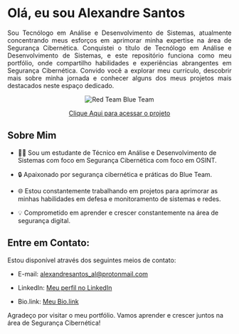 <h1>Olá, eu sou Alexandre Santos</h1>

<p align="justify">Sou Tecnólogo em Análise e Desenvolvimento de Sistemas, atualmente concentrando meus esforços em aprimorar minha expertise na área de Segurança Cibernética. Conquistei o título de Tecnólogo em Análise e Desenvolvimento de Sistemas, e este repositório funciona como meu portfólio, onde compartilho habilidades e experiências abrangentes em Segurança Cibernética. Convido você a explorar meu currículo, descobrir mais sobre minha jornada e conhecer alguns dos meus projetos mais destacados neste espaço dedicado.</p>

<p align="center">
  <img src="assets/img/Screenshot 2023-11-04 at 09.44.03.png" alt="Red Team Blue Team">
</p>

<p align="center">
  <a href="https://alexandresantos.vercel.app" target="_blank">Clique Aqui para acessar o projeto</a>
</p>

<h2>Sobre Mim</h2>

<ul>
<li><p>👨‍💻 Sou um estudante de Técnico em Análise e Desenvolvimento de Sistemas com foco em Segurança Cibernética com foco em OSINT.</p></li>
<li><p>🔒 Apaixonado por segurança cibernética e práticas do Blue Team.</p></li>
<li><p>🌐 Estou constantemente trabalhando em projetos para aprimorar as minhas habilidades em defesa e monitoramento de sistemas e redes.</p></li>
<li><p>💡 Comprometido em aprender e crescer constantemente na área de segurança digital.</p></li>
</ul>

<h2>Entre em Contato:</h2>

<p>Estou disponível através dos seguintes meios de contato:</p>

<ul>
  <li><p>E-mail: <a href="mailto:alexandresantos_al@protonmail.com">alexandresantos_al@protonmail.com</a></p></li>
  <li><p>LinkedIn: <a href="https://www.linkedin.com/in/alexandresantosal/" target="_blank">Meu perfil no LinkedIn</a></p></li>
  <li><p>Bio.link: <a href="https://linktr.ee/alexandresantosal" target="_blank">Meu Bio.link</a></p></li>
</ul>

Agradeço por visitar o meu portfólio. Vamos aprender e crescer juntos na área de Segurança Cibernética!
